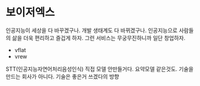 # 보이저엑스
인공지능이 세상을 다 바꾸겠구나. 개발 생태계도 다 바뀌겠구나.
인공지능으로 사람들의 삶을 더욱 편리하고 즐겁게 하자.
그런 서비스는 무궁무진하니까 일단 창업하자.
- vflat
- vrew

STT(인공지능자연어처리음성인식) 직접 모델 안만들거다.
요약모델 같은것도.
기술을 만드는 회사가 아니다. 기술은 좋은거 쓰겠다의 방향
